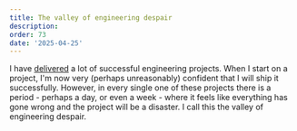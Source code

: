 ```yaml
---
title: The valley of engineering despair
description: 
order: 73
date: '2025-04-25'
---
```


I have [delivered](/how-to-ship) a lot of successful engineering projects. When I start on a project, I'm now very (perhaps unreasonably) confident that I will ship it successfully. However, in every single one of these projects there is a period - perhaps a day, or even a week - where it feels like everything has gone wrong and the project will be a disaster. I call this the valley of engineering despair.

